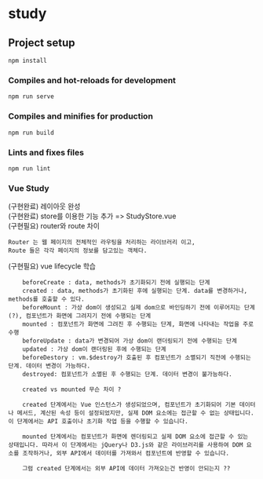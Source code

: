 # study

## Project setup

```
npm install
```

### Compiles and hot-reloads for development

```
npm run serve
```

### Compiles and minifies for production

```
npm run build
```

### Lints and fixes files

```
npm run lint
```

### Vue Study

(구현완료) 레이아웃 완성  
(구현완료) store를 이용한 기능 추가 => StudyStore.vue  
(구현필요) router와 route 차이

```
Router 는 웹 페이지의 전체적인 라우팅을 처리하는 라이브러리 이고,
Route 들은 각각 페이지의 정보를 담고있는 객체다.
```

(구현필요) vue lifecycle 학습

```
    beforeCreate : data, methods가 초기화되기 전에 실행되는 단계
    created : data, methods가 초기화된 후에 실행되는 단계. data를 변경하거나, methods를 호출할 수 있다.
    beforeMount : 가상 dom이 생성되고 실제 dom으로 바인딩하기 전에 이루어지는 단계 (?), 컴포넌트가 화면에 그려지기 전에 수행되는 단계
    mounted : 컴포넌트가 화면에 그려진 후 수행되는 단계, 화면에 나타내는 작업을 주로 수행
    beforeUpdate : data가 변경되어 가상 dom이 랜더링되기 전에 수행되는 단계
    updated : 가상 dom이 랜더링된 후에 수행되는 단계
    beforeDestory : vm.$destroy가 호출된 후 컴포넌트가 소멸되기 직전에 수행되는 단계. 데이터 변경이 가능하다.
    destroyed: 컴포넌트가 소멸된 후 수행되는 단계. 데이터 변경이 불가능하다.

    created vs mounted 무슨 차이 ?

    created 단계에서는 Vue 인스턴스가 생성되었으며, 컴포넌트가 초기화되어 기본 데이터나 메서드, 계산된 속성 등이 설정되었지만, 실제 DOM 요소에는 접근할 수 없는 상태입니다. 이 단계에서는 API 호출이나 초기화 작업 등을 수행할 수 있습니다.

    mounted 단계에서는 컴포넌트가 화면에 렌더링되고 실제 DOM 요소에 접근할 수 있는 상태입니다. 따라서 이 단계에서는 jQuery나 D3.js와 같은 라이브러리를 사용하여 DOM 요소를 조작하거나, 외부 API에서 데이터를 가져와서 컴포넌트에 반영할 수 있습니다.

    그럼 created 단계에서는 외부 API에 데이터 가져오는건 반영이 안되는지 ??
```
